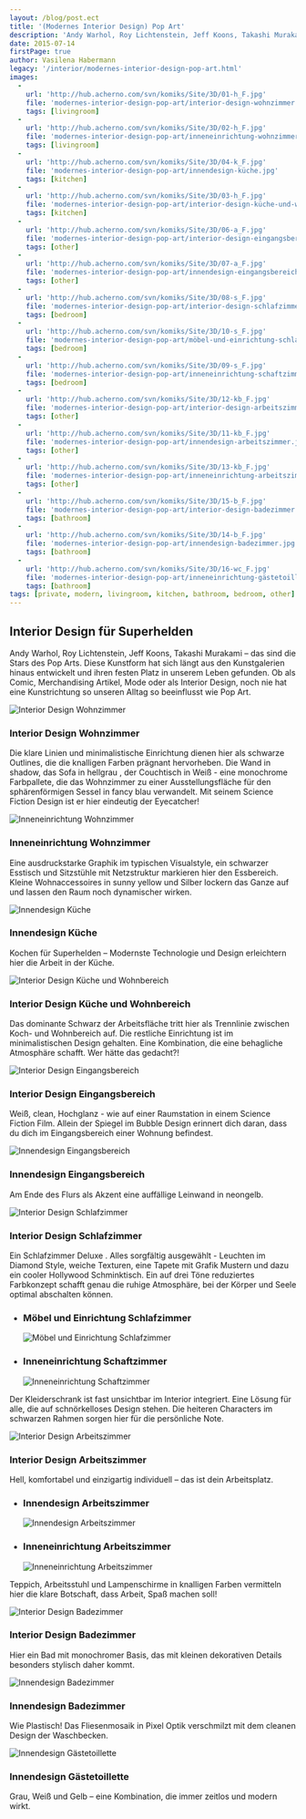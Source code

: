 ```yaml
---
layout: /blog/post.ect
title: '(Modernes Interior Design) Pop Art'
description: 'Andy Warhol, Roy Lichtenstein, Jeff Koons, Takashi Murakami – das sind die Stars des Pop Arts.  Diese Kunstform hat sich längt aus den Kunstgalerien hinaus entwickelt und  ihren festen Platz in unserem Leben gefunden. Ob als Comic, Merchandising Artikel, Mode oder als Interior Design, noch nie hat eine Kunstrichtung so unseren Alltag so beeinflusst wie Pop Art.'
date: 2015-07-14
firstPage: true
author: Vasilena Habermann
legacy: '/interior/modernes-interior-design-pop-art.html'
images:
  -
    url: 'http://hub.acherno.com/svn/komiks/Site/3D/01-h_F.jpg'
    file: 'modernes-interior-design-pop-art/interior-design-wohnzimmer.jpg'
    tags: [livingroom]
  -
    url: 'http://hub.acherno.com/svn/komiks/Site/3D/02-h_F.jpg'
    file: 'modernes-interior-design-pop-art/inneneinrichtung-wohnzimmer.jpg'
    tags: [livingroom]
  -
    url: 'http://hub.acherno.com/svn/komiks/Site/3D/04-k_F.jpg'
    file: 'modernes-interior-design-pop-art/innendesign-küche.jpg'
    tags: [kitchen]
  -
    url: 'http://hub.acherno.com/svn/komiks/Site/3D/03-h_F.jpg'
    file: 'modernes-interior-design-pop-art/interior-design-küche-und-wohnbereich.jpg'
    tags: [kitchen]
  -
    url: 'http://hub.acherno.com/svn/komiks/Site/3D/06-a_F.jpg'
    file: 'modernes-interior-design-pop-art/interior-design-eingangsbereich.jpg'
    tags: [other]
  -
    url: 'http://hub.acherno.com/svn/komiks/Site/3D/07-a_F.jpg'
    file: 'modernes-interior-design-pop-art/innendesign-eingangsbereich.jpg'
    tags: [other]
  -
    url: 'http://hub.acherno.com/svn/komiks/Site/3D/08-s_F.jpg'
    file: 'modernes-interior-design-pop-art/interior-design-schlafzimmer.jpg'
    tags: [bedroom]
  -
    url: 'http://hub.acherno.com/svn/komiks/Site/3D/10-s_F.jpg'
    file: 'modernes-interior-design-pop-art/möbel-und-einrichtung-schlafzimmer.jpg'
    tags: [bedroom]
  -
    url: 'http://hub.acherno.com/svn/komiks/Site/3D/09-s_F.jpg'
    file: 'modernes-interior-design-pop-art/inneneinrichtung-schaftzimmer.jpg'
    tags: [bedroom]
  -
    url: 'http://hub.acherno.com/svn/komiks/Site/3D/12-kb_F.jpg'
    file: 'modernes-interior-design-pop-art/interior-design-arbeitszimmer.jpg'
    tags: [other]
  -
    url: 'http://hub.acherno.com/svn/komiks/Site/3D/11-kb_F.jpg'
    file: 'modernes-interior-design-pop-art/innendesign-arbeitszimmer.jpg'
    tags: [other]
  -
    url: 'http://hub.acherno.com/svn/komiks/Site/3D/13-kb_F.jpg'
    file: 'modernes-interior-design-pop-art/inneneinrichtung-arbeitszimmer.jpg'
    tags: [other]
  -
    url: 'http://hub.acherno.com/svn/komiks/Site/3D/15-b_F.jpg'
    file: 'modernes-interior-design-pop-art/interior-design-badezimmer.jpg'
    tags: [bathroom]
  -
    url: 'http://hub.acherno.com/svn/komiks/Site/3D/14-b_F.jpg'
    file: 'modernes-interior-design-pop-art/innendesign-badezimmer.jpg'
    tags: [bathroom]
  -
    url: 'http://hub.acherno.com/svn/komiks/Site/3D/16-wc_F.jpg'
    file: 'modernes-interior-design-pop-art/inneneinrichtung-gästetoillette.jpg'
    tags: [bathroom]
tags: [private, modern, livingroom, kitchen, bathroom, bedroom, other]
---
```

## **Interior Design** für Superhelden
Andy Warhol, Roy Lichtenstein, Jeff Koons, Takashi Murakami – das sind die Stars des Pop Arts.  Diese Kunstform hat sich längt aus den Kunstgalerien hinaus entwickelt und  ihren festen Platz in unserem Leben gefunden. Ob als Comic, Merchandising Artikel, Mode oder als Interior Design, noch nie hat eine Kunstrichtung so unseren Alltag so beeinflusst wie Pop Art.  

![Interior Design Wohnzimmer](modernes-interior-design-pop-art/interior-design-wohnzimmer.jpg)
### Interior Design **Wohnzimmer**

Die klare Linien und minimalistische Einrichtung dienen hier als schwarze Outlines, die die knalligen Farben prägnant hervorheben. Die Wand in shadow, das Sofa in hellgrau , der Couchtisch in Weiß - eine monochrome Farbpallete, die das Wohnzimmer zu einer Ausstellungsfläche für den sphärenförmigen Sessel in fancy blau verwandelt. Mit seinem Science Fiction Design ist er hier eindeutig der Eyecatcher!

![Inneneinrichtung Wohnzimmer](modernes-interior-design-pop-art/inneneinrichtung-wohnzimmer.jpg)
### Inneneinrichtung **Wohnzimmer**

Eine ausdruckstarke Graphik im typischen Visualstyle, ein schwarzer Esstisch und Sitzstühle mit Netzstruktur markieren hier den Essbereich. Kleine Wohnaccessoires in sunny yellow und Silber lockern das Ganze auf und lassen den Raum noch dynamischer wirken.

![Innendesign Küche](modernes-interior-design-pop-art/innendesign-küche.jpg)
### Innendesign **Küche**

Kochen für Superhelden – Modernste Technologie und Design erleichtern hier die Arbeit in der Küche.

![Interior Design Küche und Wohnbereich](modernes-interior-design-pop-art/interior-design-küche-und-wohnbereich.jpg)
### Interior Design **Küche und Wohnbereich**

Das dominante Schwarz der Arbeitsfläche tritt hier als Trennlinie zwischen Koch- und Wohnbereich auf. Die restliche Einrichtung ist im  minimalistischen Design gehalten. Eine Kombination, die eine behagliche Atmosphäre schafft. Wer hätte das gedacht?! 

![Interior Design Eingangsbereich](modernes-interior-design-pop-art/interior-design-eingangsbereich.jpg)
### Interior Design **Eingangsbereich**

Weiß, clean, Hochglanz - wie auf einer Raumstation in einem Science Fiction Film. Allein der Spiegel im Bubble Design erinnert dich daran, dass du dich im Eingangsbereich einer Wohnung befindest.

![Innendesign Eingangsbereich](modernes-interior-design-pop-art/innendesign-eingangsbereich.jpg)
### Innendesign **Eingangsbereich**

Am Ende des Flurs als Akzent eine auffällige Leinwand in neongelb.

![Interior Design Schlafzimmer](modernes-interior-design-pop-art/interior-design-schlafzimmer.jpg)
### Interior Design **Schlafzimmer**

Ein Schlafzimmer Deluxe . Alles  sorgfältig  ausgewählt - Leuchten im Diamond Style, weiche Texturen, eine Tapete mit Grafik Mustern und dazu ein cooler Hollywood Schminktisch.  Ein auf drei Töne reduziertes Farbkonzept schafft genau die ruhige Atmosphäre, bei der Körper und Seele optimal abschalten können.

-   ### Möbel und Einrichtung **Schlafzimmer**
    ![Möbel und Einrichtung Schlafzimmer](modernes-interior-design-pop-art/möbel-und-einrichtung-schlafzimmer.jpg)
-   ### Inneneinrichtung **Schaftzimmer**
    ![Inneneinrichtung Schaftzimmer](modernes-interior-design-pop-art/inneneinrichtung-schaftzimmer.jpg)

Der Kleiderschrank ist fast unsichtbar im Interior integriert. Eine Lösung für alle, die auf schnörkelloses Design stehen.  Die heiteren Characters im schwarzen Rahmen sorgen hier für die persönliche Note.

![Interior Design Arbeitszimmer](modernes-interior-design-pop-art/interior-design-arbeitszimmer.jpg)
### Interior Design **Arbeitszimmer**

Hell, komfortabel und einzigartig individuell – das ist dein Arbeitsplatz. 

-   ### Innendesign **Arbeitszimmer**
    ![Innendesign Arbeitszimmer](modernes-interior-design-pop-art/innendesign-arbeitszimmer.jpg)
-   ### Inneneinrichtung **Arbeitszimmer**
    ![Inneneinrichtung Arbeitszimmer](modernes-interior-design-pop-art/inneneinrichtung-arbeitszimmer.jpg)

Teppich, Arbeitsstuhl und Lampenschirme in knalligen Farben vermitteln hier die klare Botschaft, dass Arbeit, Spaß machen soll!

![Interior Design Badezimmer](modernes-interior-design-pop-art/interior-design-badezimmer.jpg)
### Interior Design **Badezimmer**

Hier ein Bad mit monochromer Basis, das mit kleinen dekorativen Details  besonders stylisch daher kommt.

![Innendesign Badezimmer](modernes-interior-design-pop-art/innendesign-badezimmer.jpg)
### Innendesign **Badezimmer**

Wie Plastisch! Das Fliesenmosaik in Pixel Optik verschmilzt mit dem cleanen Design der Waschbecken. 

![Innendesign Gästetoillette](modernes-interior-design-pop-art/inneneinrichtung-gästetoillette.jpg)
### Innendesign **Gästetoillette**

Grau, Weiß und Gelb – eine Kombination, die immer zeitlos und modern wirkt.